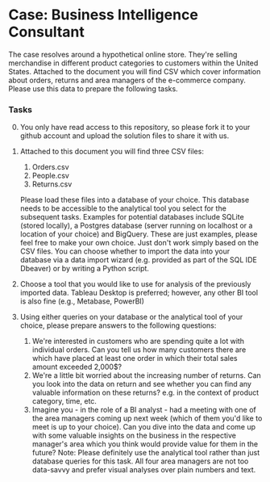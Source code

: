 # Case: Business Intelligence Consultant
The case resolves around a hypothetical online store. They're selling merchandise
in different product categories to customers within the United States. Attached to the document you will find CSV
which cover information about orders, returns and area managers of the e-commerce company. Please use this data
to prepare the following tasks.

### Tasks

0. You only have read access to this repository, so please fork it to your github account and upload the solution files to share it with us.

1. Attached to this document you will find three CSV files:
    1. Orders.csv
    2. People.csv
    3. Returns.csv

   Please load these files into a database of your choice. This database needs to be accessible to the analytical tool you select for the subsequent tasks. Examples for potential databases include SQLite (stored locally), a Postgres database (server running on localhost or a location of your
choice) and BigQuery. These are just examples, please feel free to make your own choice. Just
don't work simply based on the CSV files. You can choose whether to import the data into your
database via a data import wizard (e.g. provided as part of the SQL IDE Dbeaver) or by writing a
Python script.

2. Choose a tool that you would like to use for analysis of the previously imported data. Tableau
Desktop is preferred; however, any other BI tool is also fine (e.g., Metabase, PowerBI)

3. Using either queries on your database or the analytical tool of your choice, please prepare
answers to the following questions:
    1. We're interested in customers who are spending quite a lot with individual orders. Can you
tell us how many customers there are which have placed at least one order in which their
total sales amount exceeded 2,000$?
    2. We're a little bit worried about the increasing number of returns. Can you look into the data
on return and see whether you can find any valuable information on these returns? e.g. in
the context of product category, time, etc.
    3. Imagine you - in the role of a BI analyst - had a meeting with one of the area managers
coming up next week (which of them you'd like to meet is up to your choice). Can you dive
into the data and come up with some valuable insights on the business in the respective
manager's area which you think would provide value for them in the future? Note: Please
definitely use the analytical tool rather than just database queries for this task. All four area
managers are not too data-savvy and prefer visual analyses over plain numbers and
text.
